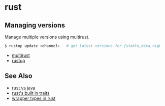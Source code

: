 # rust

## Managing versions
Manage multiple versions using multirust.
```sh
$ rustup update <channel>   # get latest versions for {stable,beta,nightly}
```
- [multirust](https://github.com/brson/multirust)
- [rustup](https://www.rustup.rs/)

## See Also
- [rust vs java](https://llogiq.github.io/2016/02/28/java-rust.html)
- [rust's built in traits](https://llogiq.github.io/2015/07/30/traits.html)
- [wrapper types in rust](http://manishearth.github.io/blog/2015/05/27/wrapper-types-in-rust-choosing-your-guarantees/)
